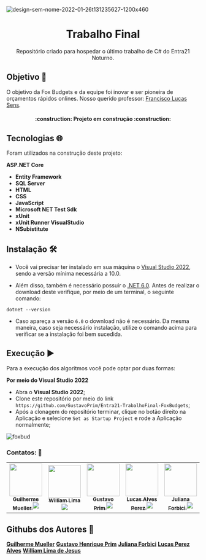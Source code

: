 
![design-sem-nome-2022-01-26t131235627-1200x460](https://user-images.githubusercontent.com/105084941/172011940-4cdc7594-5d71-4823-95c6-1d3cec75fe7e.png)

<h1 align="center">Trabalho Final</h1>
<p align="center">Repositório criado para hospedar o último trabalho de C# do Entra21 Noturno.</p>
  
## Objetivo :dart:

O objetivo da Fox Budgets e da equipe foi inovar e ser pioneira de orçamentos rápidos onlines.
Nosso querido professor: [Francisco Lucas Sens](https://github.com/franciscosens).

  <h4 align="center"> 
    :construction:  Projeto em construção  :construction:
</h4>

## Tecnologias :globe_with_meridians:

Foram utilizados na construção deste projeto:

<b>ASP.NET Core</b>
* <b>Entity Framework</b>
* <b>SQL Server</b>
* <b>HTML</b>
* <b>CSS</b>
* <b>JavaScript</b>
* <b>Microsoft NET Test Sdk</b>
* <b>xUnit</b>
* <b>xUnit Runner VisualStudio</b>
* <b>NSubistitute</b>

## Instalação :hammer_and_wrench:

* Você vai precisar ter instalado em sua máquina o [Visual Studio 2022](https://visualstudio.microsoft.com/pt-br/downloads/), sendo a versão mínima necessária a 10.0.

* Além disso, também é necessário possuir o [.NET 6.0](https://dotnet.microsoft.com/en-us/download). Antes de realizar o download deste verifique, por meio de um terminal, o seguinte comando:
  
```
dotnet --version
```
  
* Caso apareça a versão `6.0` o download não é necessário. Da mesma maneira, caso seja necessário instalação, utilize o comando acima para verificar se a instalação foi bem sucedida.

  
## Execução :arrow_forward:

Para a execução dos algoritmos você pode optar por duas formas:
  
**Por meio do Visual Studio 2022**
  
* Abra o <b>Visual Studio 2022</b>;
* Clone este repositório por meio do link `https://github.com/GustavoPrim/Entra21-TrabalhoFinal-FoxBudgets`;
* Após a clonagem do repositório terminar, clique no botão direito na Aplicação e selecione `Set as Startup Project` e rode a Aplicação normalmente;

![foxbud](https://user-images.githubusercontent.com/105084941/196571178-853aaf78-a282-4996-8c17-cd9d57136083.jpg)

### Contatos: :hammer:

<table>
  <tr>
    <td align="center">
      <a href="https://www.linkedin.com/in/guilherme-dzesigaleski-mueller2603/">
        <img src="https://user-images.githubusercontent.com/105084941/196853798-4cb9ac34-09e7-4d30-a7e8-ba543c12e197.jpg" width="85px;"/><br>
        <sub>
          <b>Guilherme Mueller</b>
          <a href="https://www.linkedin.com/in/guilherme-dzesigaleski-mueller2603/" target="_blank"><img src="https://img.shields.io/badge/-LinkedIn-%230077B5?style=for-the-badge&logo=linkedin&logoColor=white" target="_blank"></a>
        </sub>
      </a>
    </td>
    <td align="center">
      <a href="https://www.linkedin.com/in/william-lima-de-jesus-desenvolvedor/">
        <img src="https://user-images.githubusercontent.com/105084941/196851077-49810741-cb9d-4981-b870-8c1dca8edff7.jpg" width="85px;"/><br>
        <sub>
          <b>William Lima</b>
          <a href="https://www.linkedin.com/in/william-lima-de-jesus-desenvolvedor/" target="_blank"><img src="https://img.shields.io/badge/-LinkedIn-%230077B5?style=for-the-badge&logo=linkedin&logoColor=white" target="_blank"></a>
        </sub>
      </a>
    </td>    
    <td align="center">
      <a href="https://www.linkedin.com/in/gustavo-henrique-prim-22361a243/">
        <img src="https://www.linkedin.com/in/gustavo-henrique-prim-22361a243/"(https://user-images.githubusercontent.com/105084941/196853536-ed1cddce-330d-4a33-b72a-14f746defa41.jpg" width="85px;"/><br>
        <sub>
          <b>Gustavo Prim</b>
          <a href="https://www.linkedin.com/in/gustavo-henrique-prim-22361a243/" target="_blank"><img src="https://img.shields.io/badge/-LinkedIn-%230077B5?style=for-the-badge&logo=linkedin&logoColor=white" target="_blank"></a>
        </sub>
      </a>
    </td>
        <td align="center">
      <a href="https://www.linkedin.com/in/lucas-perez-alves-86721a242/">
        <img src="https://user-images.githubusercontent.com/105084941/196859775-462bf06b-51cc-41aa-9820-25ff4f12e9e5.jpg"(https://user-images.githubusercontent.com/105084941/196853656-3a962e64-83e8-4824-b794-582055098ac0.jpg" width="85px;"/><br>
        <sub>
          <b>Lucas Alves Perez</b>
          <a href="https://www.linkedin.com/in/lucas-perez-alves-86721a242/" target="_blank"><img src="https://img.shields.io/badge/-LinkedIn-%230077B5?style=for-the-badge&logo=linkedin&logoColor=white" target="_blank"></a>
        </sub>
      </a>
    </td>
        <td align="center">
      <a href="https://www.linkedin.com/in/juliana-forbici/">
        <img src="https://user-images.githubusercontent.com/105084941/196851424-075932e3-3b1e-4051-97e1-8259d9eec5b8.jpg" width="85px;"/><br>
        <sub>
          <b>Juliana Forbici</b>
          <a href="https://www.linkedin.com/in/juliana-forbici/" target="_blank"><img src="https://img.shields.io/badge/-LinkedIn-%230077B5?style=for-the-badge&logo=linkedin&logoColor=white" target="_blank"></a>
        </sub>
      </a>
    </td>
  </tr>
</table>

## Githubs dos Autores :busts_in_silhouette:
<b>[Guilherme Mueller](https://github.com/GuilhermeDMueller)</b>
<b>[Gustavo Henrique Prim](https://github.com/GustavoPrim)</b>
<b>[Juliana Forbici](https://github.com/JulianaForbici)</b>
<b>[Lucas Perez Alves](https://github.com/LucasPerezAlves)</b>
<b>[William Lima de Jesus](https://github.com/Willljdev)</b>
